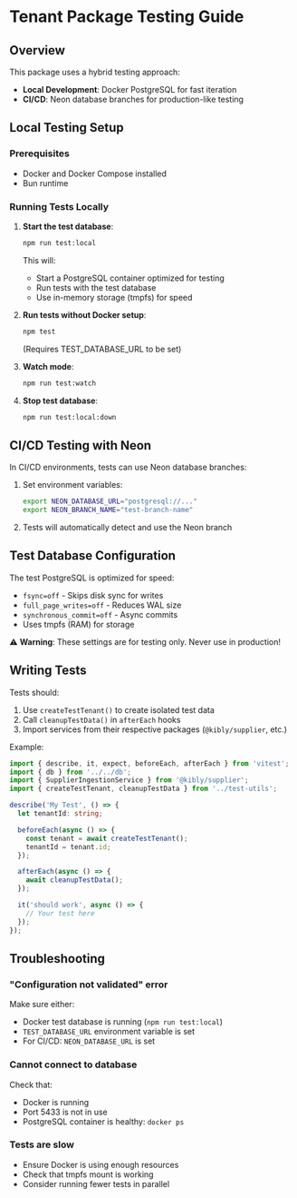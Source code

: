 # Tenant Package Testing Guide

## Overview

This package uses a hybrid testing approach:
- **Local Development**: Docker PostgreSQL for fast iteration
- **CI/CD**: Neon database branches for production-like testing

## Local Testing Setup

### Prerequisites
- Docker and Docker Compose installed
- Bun runtime

### Running Tests Locally

1. **Start the test database**:
   ```bash
   npm run test:local
   ```
   This will:
   - Start a PostgreSQL container optimized for testing
   - Run tests with the test database
   - Use in-memory storage (tmpfs) for speed

2. **Run tests without Docker setup**:
   ```bash
   npm test
   ```
   (Requires TEST_DATABASE_URL to be set)

3. **Watch mode**:
   ```bash
   npm run test:watch
   ```

4. **Stop test database**:
   ```bash
   npm run test:local:down
   ```

## CI/CD Testing with Neon

In CI/CD environments, tests can use Neon database branches:

1. Set environment variables:
   ```bash
   export NEON_DATABASE_URL="postgresql://..."
   export NEON_BRANCH_NAME="test-branch-name"
   ```

2. Tests will automatically detect and use the Neon branch

## Test Database Configuration

The test PostgreSQL is optimized for speed:
- `fsync=off` - Skips disk sync for writes
- `full_page_writes=off` - Reduces WAL size
- `synchronous_commit=off` - Async commits
- Uses tmpfs (RAM) for storage

⚠️ **Warning**: These settings are for testing only. Never use in production!

## Writing Tests

Tests should:
1. Use `createTestTenant()` to create isolated test data
2. Call `cleanupTestData()` in `afterEach` hooks
3. Import services from their respective packages (`@kibly/supplier`, etc.)

Example:
```typescript
import { describe, it, expect, beforeEach, afterEach } from 'vitest';
import { db } from '../../db';
import { SupplierIngestionService } from '@kibly/supplier';
import { createTestTenant, cleanupTestData } from '../test-utils';

describe('My Test', () => {
  let tenantId: string;

  beforeEach(async () => {
    const tenant = await createTestTenant();
    tenantId = tenant.id;
  });

  afterEach(async () => {
    await cleanupTestData();
  });

  it('should work', async () => {
    // Your test here
  });
});
```

## Troubleshooting

### "Configuration not validated" error
Make sure either:
- Docker test database is running (`npm run test:local`)
- `TEST_DATABASE_URL` environment variable is set
- For CI/CD: `NEON_DATABASE_URL` is set

### Cannot connect to database
Check that:
- Docker is running
- Port 5433 is not in use
- PostgreSQL container is healthy: `docker ps`

### Tests are slow
- Ensure Docker is using enough resources
- Check that tmpfs mount is working
- Consider running fewer tests in parallel